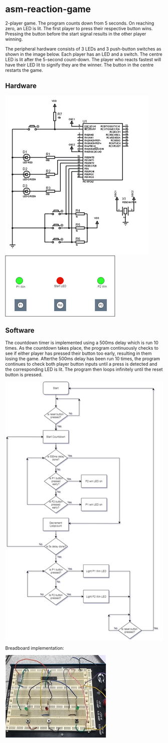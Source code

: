 # asm-reaction-game
2-player game. The program counts down from 5 seconds. On reaching zero, an LED is lit. The first player to press their respective button wins. Pressing the button before the start signal results in the other player winning.

The peripheral hardware consists of 3 LEDs and 3 push-button switches as shown in the image below.
Each player has an LED and a switch. The centre LED is lit after the 5-second count-down. The player who reacts fastest will have their LED lit to signify they are the winner. The button in the centre restarts the game.
## Hardware
![Screenshot](img/schematic.png)  ![Screenshot](img/game-layout.png)

## Software
The countdown timer is implemented using a 500ms delay which is run 10 times. As the countdown takes place, the program continuously checks to see if either player has pressed their button too early, resulting in them losing the game. Afterthe 500ms delay has been run 10 times, the program continues to check both player button inputs until a press is detected and the corresponding LED is lit. The program then loops infinitely until the reset button is pressed.

![Screenshot](img/flowchart.png "Program Flowchart")

Breadboard implementation: 

![Screenshot](img/breadboard.jpg)
